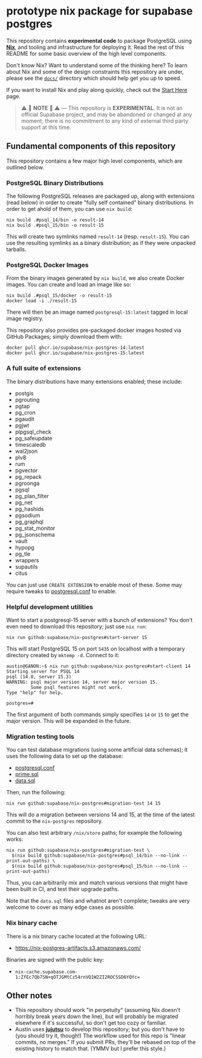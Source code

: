 # prototype nix package for supabase postgres

This repository contains **experimental code** to package PostgreSQL using
**[Nix]**, and tooling and infrastructure for deploying it. Read the rest of
this README for some basic overview of the high level components.

Don't know Nix? Want to understand some of the thinking here? To learn about Nix
and some of the design constraints this repository are under, please see the
[`docs/`](./docs/) directory which should help get you up to speed.

If you want to install Nix and play along quickly, check out the
[Start Here](./docs/start-here.md) page.

> ⚠️ 🚧 **NOTE** 🚧 ⚠️ &mdash; This repository is **EXPERIMENTAL**. It is not an
> official Supabase project, and may be abandoned or changed at any moment;
> there is no commitment to any kind of external third party support at this
> time.

[Nix]: https://nixos.org

## Fundamental components of this repository

This repository contains a few major high level components, which are outlined below.

### PostgreSQL Binary Distributions

The following PostgreSQL releases are packaged up, along with extensions (read
below) in order to create "fully self contained" binary distributions. In order to get ahold of them, you can use `nix build`:

```
nix build .#psql_14/bin -o result-14
nix build .#psql_15/bin -o result-15
```

This will create two symlinks named `result-14` (resp. `result-15`). You can use the resulting symlinks as a binary distribution; as if they were unpacked tarballs.

### PostgreSQL Docker Images

From the binary images generated by `nix build`, we also create Docker images. You can create
and load an image like so:

```
nix build .#psql_15/docker -o result-15
docker load -i ./result-15
```

There will then be an image named `postgresql-15:latest` tagged in local image
registry.

This repository also provides pre-packaged docker images hosted via GitHub Packages; simply download them with:

```
docker pull ghcr.io/supabase/nix-postgres-14:latest
docker pull ghcr.io/supabase/nix-postgres-15:latest
```

### A full suite of extensions

The binary distributions have many extensions enabled; these include:

- postgis
- pgrouting
- pgtap
- pg_cron
- pgaudit
- pgjwt
- plpgsql_check
- pg_safeupdate
- timescaledb
- wal2json
- plv8
- rum
- pgvector
- pg_repack
- pgroonga
- pgsql
- pg_plan_filter
- pg_net
- pg_hashids
- pgsodium
- pg_graphql
- pg_stat_monitor
- pg_jsonschema
- vault
- hypopg
- pg_tle
- wrappers
- supautils
- citus

You can just use `CREATE EXTENSION` to enable most of these. Some may require
tweaks to [postgresql.conf](./tests/postgresql.conf) to enable.

### Helpful development utilities

Want to start a postgresql-15 server with a bunch of extensions? You don't even
need to download this repository; just use `nix run`:

```
nix run github:supabase/nix-postgres#start-server 15
```

This will start PostgreSQL 15 on port `5435` on localhost with a temporary directory created by `mktemp -d`. Connect to it:

```
austin@GANON:~$ nix run github:supabase/nix-postgres#start-client 14
Starting server for PSQL 14
psql (14.8, server 15.3)
WARNING: psql major version 14, server major version 15.
         Some psql features might not work.
Type "help" for help.

postgres=#
```

The first argument of both commands simply specifies `14` or `15` to get the
major version. This will be expanded in the future.

### Migration testing tools

You can test database migrations (using some artificial data schemas);
it uses the following data to set up the database:

- [postgresql.conf](./tests/postgresql.conf)
- [prime.sql](./tests/prime.sql)
- [data.sql](./tests/migrations/data.sql)

Then, run the following:

```
nix run github:supabase/nix-postgres#migration-test 14 15
```

This will do a migration between versions 14 and 15, at the time of the latest commit to the `nix-postgres` repository.

You can also test arbitrary `/nix/store` paths; for example the following works:

```
nix run github:supabase/nix-postgres#migration-test \
  $(nix build github:supabase/nix-postgres#psql_14/bin --no-link --print-out-paths) \
  $(nix build github:supabase/nix-postgres#psql_15/bin --no-link --print-out-paths)
```

Thus, you can arbitrarily mix and match various versions that might have been
built in CI, and test their upgrade paths.

Note that the `data.sql` files and whatnot aren't complete; tweaks are very
welcome to cover as many edge cases as possible.

### Nix binary cache

There is a nix binary cache located at the following URL:

- https://nix-postgres-artifacts.s3.amazonaws.com/

Binaries are signed with the public key:

- `nix-cache.supabase.com-1:ZfEc7Qb7SN+qOTJGMtCz54rnVQ1W2ZI2ROCSSD6YQYc=`

## Other notes

- This repository should work "in perpetuity" (assuming Nix doesn't horribly
  break years down the line), but will probably be migrated elsewhere if it's
  successful, so don't get too cozy or familiar.
- Austin uses **[jujutsu]** to develop this repository; but you don't have to
  (you should try it, though!) The workflow used for this repo is "linear
  commits, no merges." If you submit PRs, they'll be rebased on top of the
  existing history to match that. (YMMV but I prefer this style.)

[jujutsu]: https://github.com/martinvonz/jj

